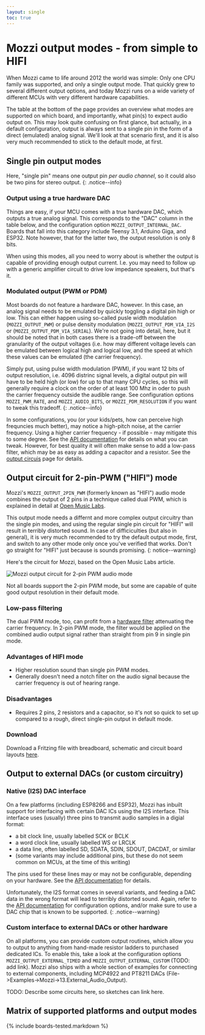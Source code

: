 ```yaml
---
layout: single
toc: true
---
```


# Mozzi output modes - from simple to HIFI

When Mozzi came to life around 2012 the world was simple: Only one CPU family was supported, and only a single output mode. That quickly grew to several different output options,
and today Mozzi runs on a wide variety of different MCUs with very different hardware capabilities.  

The table at the bottom of the page provides an overview what modes are supported on which board, and importantly, what pin(s) to expect audio output on. This may
look quite confusing on first glance, but actually, in a default configuration, output is always sent to a single pin in the form of a direct (emulated) analog
signal. We'll look at that scenario first, and it is also very much recommended to stick to the default mode, at first.

## Single pin output modes

Here, "single pin" means one output pin *per audio channel*, so it could also be two pins for stereo output.
{: .notice--info}

### Output using a true hardware DAC

Things are easy, if your MCU comes with a true hardware DAC, which outputs a true analog signal. This corresponds to the "DAC" column in the table
below, and the configuration option ```MOZZI_OUTPUT_INTERNAL_DAC```.
Boards that fall into this category include Teensy 3.1, Arduino Giga, and ESP32. Note however, that for the latter two, the output resolution is only 8 bits.

When using this modes, all you need to worry about is whether the output is capable
of providing enough output current. I.e. you may need to follow up with a generic amplifier circuit to drive low impedance speakers, but that's it.

### Modulated output (PWM or PDM)

Most boards do not feature a hardware DAC, however. In this case, an analog signal needs to be emulated by quickly toggling a digital pin high or low.
This can either happen using so-called pusle width modulation (```MOZZI_OUTPUT_PWM```) or pulse density modulation (```MOZZI_OUTPUT_PDM_VIA_I2S``` or (```MOZZI_OUTPUT_PDM_VIA_SERIAL```). We're not going into detail, here, but it should be noted that in both cases there is a trade-off between the
granularity of the output voltages (i.e. how may different voltage levels can be emulated between logical high and logical low, and the speed at which
these values can be emulated (the carrier frequency).

Simply put, using pulse width modulation (PWM), if you want 12 bits of output resolution, i.e. 4096 distrinc signal levels, a digital output
pin will have to be held high (or low) for up to that many CPU cycles, so this will generally require a clock on the order of at least 100 Mhz
in oder to push the carrier frequency outside the audible range. See configuration options `MOZZI_PWM_RATE`, and `MOZZI_AUDIO_BITS`,
or `MOZZI_PDM_RESOLUTION` if you want to tweak this tradeoff.
{: .notice--info}

In some configurations, you (or your kids/pets, how can perceive high frequncies much better), may notice a high-pitch noise, at the carrier frequency.
Using a higher carrier frequency - if possible - may mitigate this to some degree. See the [API documentation](/Mozzi/doc/html/group__hardware.html) for details
on what you can tweak. However, for best quality it will often make sense to add a low-pass filter, which may be as easy as adding a capacitor and a resistor.
See the [output circuis](../output/) page for details.

## Output circuit for 2-pin-PWM ("HIFI") mode

Mozzi's ```MOZZI_OUTPUT_2PIN_PWM``` (formerly known as "HIFI") audio mode combines the output of 2 pins in a technique called dual PWM, which is explained in detail at [Open Music Labs](https://www.openmusiclabs.com/learning/digital/pwm-dac/dual-pwm-circuits/).

This output mode needs a differnt and more complex output circuitry than the single pin modes, and using the regular single pin circuit for "HIFI" will result in
terribly distorted sound. In case of difficiculties (but also in general), it is very much recommended to try the default output mode, first, and switch to any
other mode only once you've verified that works. Don't go straight for "HIFI" just because is sounds promising.
{: notice--warning}

Here's the circuit for Mozzi, based on the Open Music Labs article.

![Mozzi output circuit for 2-pin PWM audio mode](https://farm8.staticflickr.com/7458/10657009473_26c1f478de.jpg)

Not all boards support the 2-pin PWM mode, but some are capable of quite good output resolution in their default mode.

### Low-pass filtering
The dual PWM mode, too, can profit from a [hardware filter](../output/) attenuating the carrier frequency. In 2-pin PWM mode, the filter
would be applied on the combined audio output signal rather than straight from pin 9 in single pin mode.

### Advantages of HIFI mode
- Higher resolution sound than single pin PWM modes.  
- Generally doesn't need a notch filter on the audio signal because the carrier frequency is out of hearing range.

### Disadvantages
- Requires 2 pins, 2 resistors and a capacitor, so it's not so quick to set up compared to a rough, direct single-pin output in default mode.

### Download
Download a Fritzing file with breadboard, schematic and circuit board layouts [here](https://docs.google.com/file/d/0B_eOzePFYDZaSEo4bVJ6NlJnSXM/edit?usp=sharing).

## Output to external DACs (or custom circuitry)

### Native (I2S) DAC interface

On a few platforms (including ESP8266 and ESP32), Mozzi has inbuilt support for interfacing with certain DAC ICs using the I2S interface. This interface
uses (usually) three pins to transmit audio samples in a digial format:
 - a bit clock line, usually labelled SCK or BCLK
 - a word clock line, usually labelled WS or LRCLK
 - a data line, often labelled SD, SDATA, SDIN, SDOUT, DACDAT, or similar
 - (some variants may include additional pins, but these do not seem common on MCUs, at the time of this writing)

The pins used for these lines may or may not be configurable, depending on your hardware. See the [API documentation](/Mozzi/doc/html/group__hardware.html) for details.

Unfortunately, the I2S format comes in several variants, and feeding a DAC data in the wrong format will lead to terribly distorted sound. Again,
refer to the [API documentation](/Mozzi/doc/html/group__hardware.html) for configuration options, and/or make sure to use a DAC chip that is known to be supported.
{: .notice--warning}

### Custom interface to external DACs or other hardware

On all platforms, you can provide custom output routines, which allow you to output to anything from hand-made resistor ladders to purchased dedicated ICs. To enable this,
take a look at the configuration options `MOZZI_OUTPUT_EXTERNAL_TIMED` and `MOZZI_OUTPUT_EXTERNAL_CUSTOM` (TODO: add link). Mozzi also ships with a whole section
of examples for connecting to external components, including MCP4922 and PT8211 DACs (File->Examples->Mozzi->13.External_Audio_Output).

TODO: Describe some circuits here, so sketches can link here.

## Matrix of supported platforms and output modes

{% include boards-tested.markdown %}
